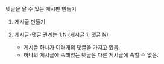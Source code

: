 댓글을 달 수 있는 게시판 만들기
1. 게시글 만들기 

2. 게시글-댓글 관계는 1:N (게시글 1, 댓글 N) 
    * 게시글 하나가 여러개의 댓글을 가지고 있음.
    * 하나의 게시글에 속해있는 댓글은 다른 게시글에 속할 수 없음.
